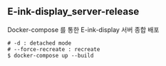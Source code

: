## E-ink-display_server-release
Docker-compose 를 통한 E-ink-display 서버 종합 배포

```
# -d : detached mode
# --force-recreate : recreate
$ docker-compose up --build
```